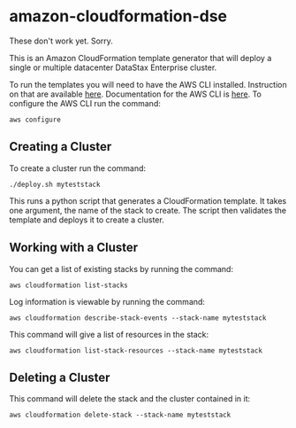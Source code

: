 # amazon-cloudformation-dse

These don't work yet.  Sorry.

This is an Amazon CloudFormation template generator that will deploy a single or multiple datacenter DataStax Enterprise cluster.  

To run the templates you will need to have the AWS CLI installed.  Instruction on that are available [here](http://docs.aws.amazon.com/cli/latest/userguide/installing.html).  Documentation for the AWS CLI is [here](http://docs.aws.amazon.com/AWSCloudFormation/latest/UserGuide/cfn-using-cli.html).  To configure the AWS CLI run the command:

    aws configure

## Creating a Cluster

To create a cluster run the command:

    ./deploy.sh myteststack
    
This runs a python script that generates a CloudFormation template.  It takes one argument, the name of the stack to create.  The script then validates the template and deploys it to create a cluster.

## Working with a Cluster

You can get a list of existing stacks by running the command:

    aws cloudformation list-stacks

Log information is viewable by running the command:

    aws cloudformation describe-stack-events --stack-name myteststack

This command will give a list of resources in the stack:

    aws cloudformation list-stack-resources --stack-name myteststack

## Deleting a Cluster

This command will delete the stack and the cluster contained in it:

    aws cloudformation delete-stack --stack-name myteststack
